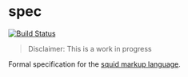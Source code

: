 # spec

[![Build Status](https://travis-ci.org/squid-lang/spec.svg?branch=master)](https://travis-ci.org/squid-lang/spec)

> Disclaimer: This is a work in progress

Formal specification for the [squid markup language](https://github.com/squid-lang/squid).
